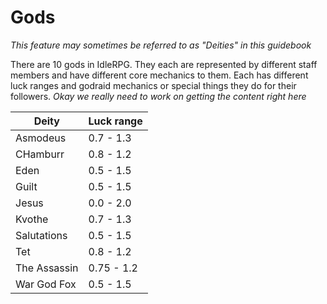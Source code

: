 # Gods
*This feature may sometimes be referred to as "Deities" in this guidebook*

There are 10 gods in IdleRPG. They each are represented by different staff members and have different core mechanics to them. Each has different luck ranges and godraid mechanics or special things they do for their followers. 
*Okay we really need to work on getting the content right here*

| Deity | Luck range |
|-|-|
| Asmodeus | 0.7 - 1.3 |
| CHamburr | 0.8 - 1.2 |
| Eden | 0.5 - 1.5 |
| Guilt | 0.5 - 1.5 |
| Jesus | 0.0 - 2.0 |
| Kvothe | 0.7 - 1.3 |
| Salutations | 0.5 - 1.5 |
| Tet | 0.8 - 1.2 |
| The Assassin | 0.75 - 1.2 |
| War God Fox | 0.5 - 1.5 |
